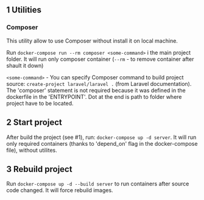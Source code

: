 ## 1 Utilities

### Composer
This utility allow to use Composer without install it on local machine.

Run `docker-compose run --rm composer <some-command>` i the main project folder. It will run only composer container (`--rm` - to remove container after shault it down)

`<some-command>` - You can specify Composer command to build project source: `create-project laravel/laravel .` (from Laravel documentation). The 'composer' statement is not required because it was defined in the dockerfile in the 'ENTRYPOINT'. Dot at the end is path to folder where project have to be located.

## 2 Start project
After build the project (see #1), run: `docker-compose up -d server`. It will run only required containers (thanks to 'depend_on' flag in the docker-compose file), without utilites.

## 3 Rebuild project
Run `docker-compose up -d --build server` to run containers after source code changed. It will force rebuild images.